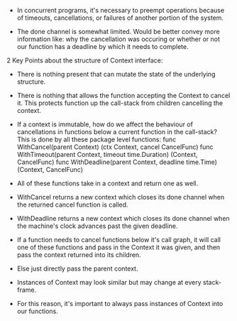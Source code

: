 * In concurrent programs, it's necessary to preempt operations because of timeouts, cancellations, or failures of another portion of the system.

* The done channel is somewhat limited. Would be better convey more information like: why the cancellation was occuring or whether or not our function has a deadline by which it needs to complete.

2 Key Points about the structure of Context interface:
* There is nothing present that can mutate the state of the underlying structure.
* There is nothing that allows the function accepting the Context to cancel it. This protects function up the call-stack from children cancelling the context.

* If a context is immutable, how do we affect the behaviour of cancellations in functions below a current function in the call-stack? This is done by all these package level functions:
    func WithCancel(parent Context) (ctx Context, cancel CancelFunc)
    func WithTimeout(parent Context, timeout time.Duration) (Context, CancelFunc)
    func WithDeadline(parent Context, deadline time.Time) (Context, CancelFunc)

* All of these functions take in a context and return one as well.

* WithCancel returns a new context which closes its done channel when the returned cancel function is called.
* WithDeadline returns a new context which closes its done channel when the machine's clock advances past the given deadline.

* If a function needs to cancel functions below it's call graph, it will call one of these functions and pass in the Context it was given, and then pass the context returned into its children. 
* Else just directly pass the parent context. 

* Instances of Context may look similar but may change at every stack-frame.
* For this reason, it's important to always pass instances of Context into our functions.